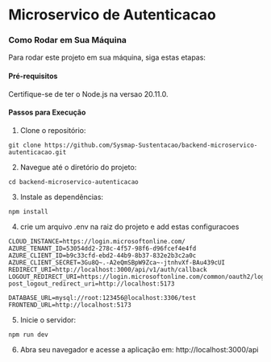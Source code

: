 # Microservico de Autenticacao

### Como Rodar em Sua Máquina

Para rodar este projeto em sua máquina, siga estas etapas:

#### Pré-requisitos
Certifique-se de ter o Node.js na versao 20.11.0.

#### Passos para Execução
1. Clone o repositório:
```
git clone https://github.com/Sysmap-Sustentacao/backend-microservico-autenticacao.git
```
2. Navegue até o diretório do projeto:
```
cd backend-microservico-autenticacao
```
3. Instale as dependências:
```
npm install
```
4. crie um arquivo .env na raiz do projeto e add estas configuracoes
```
CLOUD_INSTANCE=https://login.microsoftonline.com/
AZURE_TENANT_ID=53054dd2-278c-4f57-98f6-d96fcef4e4fd
AZURE_CLIENT_ID=b9c33cfd-ebd2-44b9-8b37-832e2b3c2a0c
AZURE_CLIENT_SECRET=3Gu8Q~.-A2eQmSBpW9Zca~-jtnhvXf-BAu439cUI
REDIRECT_URI=http://localhost:3000/api/v1/auth/callback
LOGOUT_REDIRECT_URI=https://login.microsoftonline.com/common/oauth2/logout?post_logout_redirect_uri=http://localhost:5173

DATABASE_URL=mysql://root:123456@localhost:3306/test
FRONTEND_URL=http://localhost:5173
```
5. Inicie o servidor:
```
npm run dev
```
6. Abra seu navegador e acesse a aplicação em:
http://localhost:3000/api
